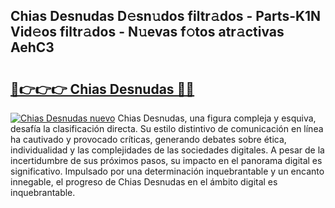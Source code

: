 ## Chias Desnudas D𝚎sn𝚞dos filtr𝚊dos - Parts-K1N Vid𝚎os filtr𝚊dos - N𝚞evas f𝚘tos atr𝚊ctivas AehC3

# <h2><a href="http://mbaacua.tromn.icu/?c=Chias+Desnudas">🔗👉👉👉 Chias Desnudas 🔗🔗</a></h2>

[![Chias Desnudas nuevo](https://i.imgur.com/pEAQMta.gif)](http://mbaacua.tromn.icu/?c=Chias+Desnudas)
Chias Desnudas, una figura compleja y esquiva, desafía la clasificación directa. Su estilo distintivo de comunicación en línea ha cautivado y provocado críticas, generando debates sobre ética, individualidad y las complejidades de las sociedades digitales. A pesar de la incertidumbre de sus próximos pasos, su impacto en el panorama digital es significativo. Impulsado por una determinación inquebrantable y un encanto innegable, el progreso de Chias Desnudas en el ámbito digital es inquebrantable.
